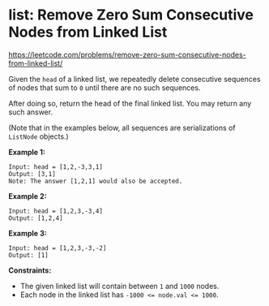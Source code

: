 # list: Remove Zero Sum Consecutive Nodes from Linked List

https://leetcode.com/problems/remove-zero-sum-consecutive-nodes-from-linked-list/



Given the `head` of a linked list, we repeatedly delete consecutive sequences of nodes that sum to `0` until there are no such sequences.

After doing so, return the head of the final linked list. You may return any such answer.

 

(Note that in the examples below, all sequences are serializations of `ListNode` objects.)

**Example 1:**

```
Input: head = [1,2,-3,3,1]
Output: [3,1]
Note: The answer [1,2,1] would also be accepted.
```

**Example 2:**

```
Input: head = [1,2,3,-3,4]
Output: [1,2,4]
```

**Example 3:**

```
Input: head = [1,2,3,-3,-2]
Output: [1]
```

 

**Constraints:**

- The given linked list will contain between `1` and `1000` nodes.
- Each node in the linked list has `-1000 <= node.val <= 1000`.